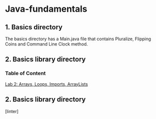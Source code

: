 # Java-fundamentals

## 1. Basics directory
The basics directory has a Main.java file that contains Pluralize, Flipping Coins and Command Line Clock method.

## 2. Basics library directory
### Table of Content
[Lab 2: Arrays, Loops, Imports, ArrayLists](basiclibrary/README/lab02.md)

## 2. Basics library directory
[linter]

